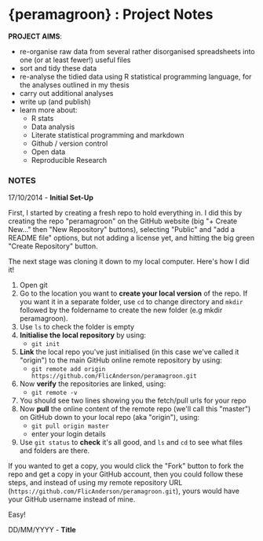 {peramagroon} : Project Notes
==============================

**PROJECT AIMS**: 

  * re-organise raw data from several rather disorganised spreadsheets into one (or at least fewer!) useful files
  * sort and tidy these data 
  * re-analyse the tidied data using R statistical programming language, for the analyses outlined in my thesis
  * carry out additional analyses
  * write up (and publish)
  * learn more about: 
    * R stats
    * Data analysis
    * Literate statistical programming and markdown
    * Github / version control
    * Open data
    * Reproducible Research   

### NOTES 

17/10/2014  -  **Initial Set-Up** 

First, I started by creating a fresh repo to hold everything in.  I did this by creating the repo "peramagroon" on the GitHub website (big "+ Create New..." then "New Repository" buttons), selecting "Public" and "add a README file" options, but not adding a license yet, and hitting the big green "Create Repository" button.  

The next stage was cloning it down to my local computer.  Here's how I did it!

1. Open git
2. Go to the location you want to **create your local version** of the repo. If you want it in a separate folder, use `cd` to change directory and `mkdir` followed by the foldername to create the new folder (e.g mkdir peramagroon).
3. Use `ls` to check the folder is empty
4. **Initialise the local repository** by using:
    * `git init`
5. **Link** the local repo you've just initialised (in this case we've called it "origin") to the main GitHub online remote repository by using:
    * `git remote add origin https://github.com/FlicAnderson/peramagroon.git`
6. Now **verify** the repositories are linked, using: 
    * `git remote -v`
7. You should see two lines showing you the fetch/pull urls for your repo
8. Now **pull** the online content of the remote repo (we'll call this "master") on GitHub down to your local repo (aka "origin"), using: 
    * `git pull origin master` 
    * enter your login details
9. Use `git status` to **check** it's all good, and `ls` and `cd` to see what files and folders are there.

If you wanted to get a copy, you would click the "Fork" button to fork the repo and get a copy in your GitHub account, then you could follow these steps, and instead of using my remote repository URL (`https://github.com/FlicAnderson/peramagroon.git`), yours would have your GitHub username instead of mine. 

Easy!

DD/MM/YYYY  -  **Title** 

